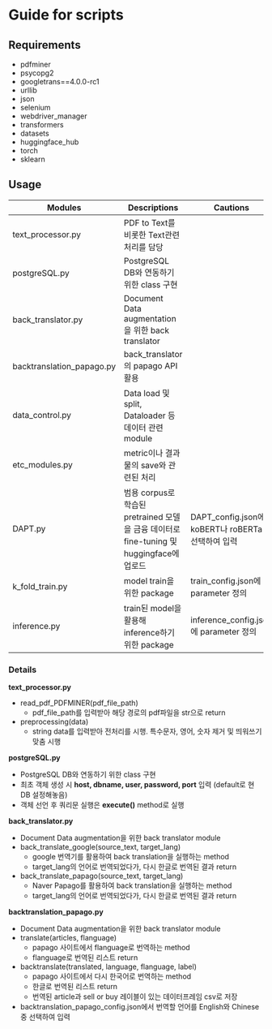# Guide for scripts

## Requirements
- pdfminer
- psycopg2 
- googletrans==4.0.0-rc1
- urllib
- json
- selenium
- webdriver_manager
- transformers
- datasets
- huggingface_hub
- torch
- sklearn

## Usage

|Modules|Descriptions|Cautions|
|-------|------------|--------|
|text_processor.py|PDF to Text를 비롯한 Text관련 처리를 담당||
|postgreSQL.py|PostgreSQL DB와 연동하기 위한 class 구현||
|back_translator.py|Document Data augmentation을 위한 back translator||
|backtranslation_papago.py|back_translator의 papago API 활용||
|data_control.py|Data load 및 split, Dataloader 등 데이터 관련 module||
|etc_modules.py|metric이나 결과물의 save와 관련된 처리||
|DAPT.py|범용 corpus로 학습된 pretrained 모델을 금융 데이터로 fine-tuning 및 huggingface에 업로드|DAPT_config.json에서 koBERT나 roBERTa 중 선택하여 입력|
|k_fold_train.py|model train을 위한 package|train_config.json에 parameter 정의|
|inference.py|train된 model을 활용해 inference하기 위한 package|inference_config.json에 parameter 정의|

### Details

**text_processor.py**
- read_pdf_PDFMINER(pdf_file_path)
  - pdf_file_path를 입력받아 해당 경로의 pdf파일을 str으로 return
- preprocessing(data)
  - string data를 입력받아 전처리를 시행. 특수문자, 영어, 숫자 제거 및 띄워쓰기 맞춤 시행

**postgreSQL.py**
- PostgreSQL DB와 연동하기 위한 class 구현
- 최초 객체 생성 시 **host, dbname, user, password, port** 입력 (default로 현 DB 설정해놓음)
- 객체 선언 후 쿼리문 실행은 **execute()** method로 실행

**back_translator.py**
- Document Data augmentation을 위한 back translator module
- back_translate_google(source_text, target_lang)
  - google 번역기를 활용하여 back translation을 실행하는 method
  - target_lang의 언어로 번역되었다가, 다시 한글로 번역된 결과 return
- back_translate_papago(source_text, target_lang)
  - Naver Papago를 활용하여 back translation을 실행하는 method
  - target_lang의 언어로 번역되었다가, 다시 한글로 번역된 결과 return

**backtranslation_papago.py**
- Document Data augmentation을 위한 back translator module
- translate(articles, flanguage)
  - papago 사이트에서 flanguage로 번역하는 method
  - flanguage로 번역된 리스트 return
- backtranslate(translated, language, flanguage, label)
  - papago 사이트에서 다시 한국어로 번역하는 method
  - 한글로 번역된 리스트 return
  - 번역된 article과 sell or buy 레이블이 있는 데이터프레임 csv로 저장
- backtranslation_papago_config.json에서 번역할 언어를 English와 Chinese 중 선택하여 입력
